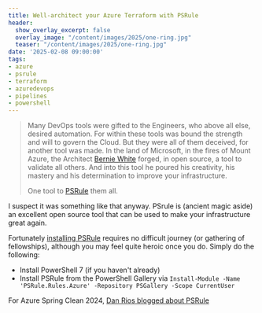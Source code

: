 ```yaml
---
title: Well-architect your Azure Terraform with PSRule
header:
  show_overlay_excerpt: false
  overlay_image: "/content/images/2025/one-ring.jpg"
  teaser: "/content/images/2025/one-ring.jpg"
date: '2025-02-08 09:00:00'
tags:
- azure
- psrule
- terraform
- azuredevops
- pipelines
- powershell
---
```


> Many DevOps tools were gifted to the Engineers, who above all else, desired automation. For within these tools was bound the strength and will to govern the Cloud.
> But they were all of them deceived, for another tool was made.
> In the land of Microsoft, in the fires of Mount Azure, the Architect [Bernie White](https://www.linkedin.com/in/bernie-white/) forged, in open source, a tool to validate all others.
> And into this tool he poured his creativity, his mastery and his determination to improve your infrastructure. 
> 
> One tool to [PSRule](https://microsoft.github.io/PSRule/v2/) them all.

I suspect it was something like that anyway. PSrule is (ancient magic aside) an excellent open source tool that can be used to make your infrastructure great again. 

Fortunately [installing PSRule](https://azure.github.io/PSRule.Rules.Azure/install/) requires no difficult journey (or gathering of fellowships), although you may feel quite heroic once you do. Simply do the following:

- Install PowerShell 7 (if you haven't already)
- Install PSRule from the PowerShell Gallery via `Install-Module -Name 'PSRule.Rules.Azure' -Repository PSGallery -Scope CurrentUser`

For Azure Spring Clean 2024, [Dan Rios blogged about PSRule](https://rios.engineer/azure-spring-clean-azure-best-practice-for-bicep-with-psrule/)